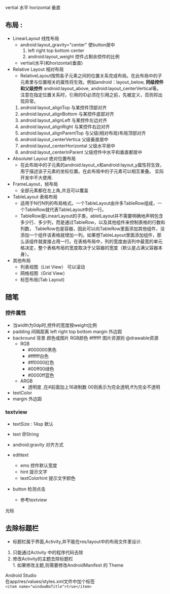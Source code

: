vertial  水平
horizontal 垂直

## 布局 :
  - LinearLayout  线性布局
    - android:layout_gravity="center" 使button居中  
      1. left right top bottom center
      2. android:layout_weight 控件占剩余控件的比例
    - vertial(水平)和horizontal(垂直)  
  - Relative Layout 相对布局
    - RelativeLayout按照各子元素之间的位置关系完成布局。在此布局中的子元素里与位置相关的属性将生效。例如android：layout_below,  **同级控件和父级控件**    android:layout_above, android:layout_centerVertical等。注意在指定位置关系时，引用的ID必须在引用之前，先被定义，否则将出现异常。
     1. android:layout_alignTop  与某控件顶部对齐
     2. android:layout_alignBottom  与某控件底部对齐
     3. android:layout_alignLeft  与某控件左边对齐
     4. android:layout_alignRight 与某控件右边对齐
     5. android:layout_alignParentTop  与父级(相对布局)布局顶部对齐
     6. android:layout_centerVertica  父级垂直居中
     7. android:layout_centerHorizontal 父级水平居中
     8. android:layout_centerInParent  父级控件中水平和垂直都居中
  - Absolutel Layout 绝对位置布局
    - 在此布局中的子元素的android:layout_x和android:layout_y属性将生效，用于描述该子元素的坐标位置。在此布局中的子元素可以相互重叠。  实际开发中不大使用.
  - FrameLayout，帧布局
    - 全部元素都在左上角,并且可以覆盖
  - TableLayout 表格布局
    - 适用于N行N列的布局格式。一个TableLayout由许多TableRow组成，一个TableRow就代表TableLayout中的一行。
    - TableRow是LinearLayout的子类，ablelLayout并不需要明确地声明包含多少行、多少列，而是通过TableRow，以及其他组件来控制表格的行数和列数， TableRow也是容器，因此可以向TableRow里面添加其他组件，没添加一个组件该表格就增加一列。如果想TableLayout里面添加组件，那么该组件就直接占用一行。在表格布局中，列的宽度由该列中最宽的单元格决定，整个表格布局的宽度取决于父容器的宽度（默认是占满父容器本身）。
  - 其他布局  
    - 列表视图（List View） 可以滚动
    - 网格视图（Grid View）
    - 标签布局(Tab Layout)


## 随笔

### 控件属性
 - 当width为0dp时,控件的宽度按weight比例
 - padding 间隔距离   left right top bottom  margin 外边距
 - backround 背景  颜色或图片 RGB颜色 #ffffff    图片资源则 @drawable资源
   - RGB
     - #000000黑色
     - #ffffff白色
     - #ff0000红色
     - #00ff00绿色
     - #0000ff蓝色
   - ARGB
     - 透明度 ,在#前面加上16进制数  00则表示为完全透明,ff为完全不透明
 - textColor
 - margin 外边距

### textview
  - textSize : 14sp 默认
  - text @String
  - android:gravity  对齐方式

- edittext
  - ems 控件默认宽度
  - hint 提示文字
  - textColorhint 提示文字颜色
- button 检测点击
  - 参考textview


<requestFocus/> 光标


## 去除标题栏

  - 标题栏属于界面,Activity,并不能在res/layout中的布局文件里设计.
   1. 只能通过Activity 中的程序代码去除
   2. 修改Activity的主题去除标题栏   
     1. 如果修改主题,则需要修改AndroidManifest 的 Theme


Android Studio   
在app/res/values/styles.xml文件中加个标签  
`<item name="windowNoTitle">true</item>`
